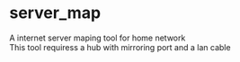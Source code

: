 # server_map
A internet server maping tool for home network  
This tool requiress a hub with mirroring port and a lan cable
